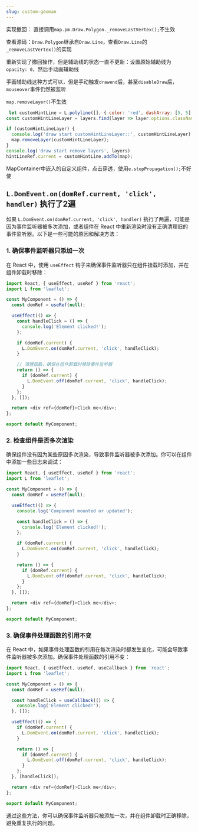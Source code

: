 ```yaml
---
slug: custom-geoman
---
```


实现撤回：
直接调用`map.pm.Draw.Polygon._removeLastVertex();`不生效

查看源码：`Draw.Polygon`继承自`Draw.Line`，查看`Draw.Line`的`_removeLastVertex()`的实现

重新实现了撤回操作，但是辅助线的状态一直不更新：设置原始辅助线为`opacity: 0`，然后手动画辅助线

手画辅助线这种方式可以，但是手动触发`drawend`后，甚至`disableDraw`后，`mouseover`事件仍然被监听

`map.removeLayer()`不生效
```jsx
 let customHintLine = L.polyline([], { color: 'red', dashArray: [5, 5], className: 'customHintLine' });
const customHintLineLayer = layers.find(layer => layer.options.className === 'customHintLine');

if (customHintLineLayer) {
  console.log('draw start customHintLineLayer::', customHintLineLayer)
  map.removeLayer(customHintLineLayer);
}
console.log('draw start remove layers', layers)
hintLineRef.current = customHintLine.addTo(map);
```

MapContainer中嵌入的自定义组件，点击穿透，使用`e.stopPropagation();`不好使



## `L.DomEvent.on(domRef.current, 'click', handler)` 执行了2遍

如果 `L.DomEvent.on(domRef.current, 'click', handler)` 执行了两遍，可能是因为事件监听器被多次添加，或者组件在 React 中重新渲染时没有正确清理旧的事件监听器。以下是一些可能的原因和解决方法：

### 1. 确保事件监听器只添加一次

在 React 中，使用 `useEffect` 钩子来确保事件监听器只在组件挂载时添加，并在组件卸载时移除：

```javascript
import React, { useEffect, useRef } from 'react';
import L from 'leaflet';

const MyComponent = () => {
  const domRef = useRef(null);

  useEffect(() => {
    const handleClick = () => {
      console.log('Element clicked!');
    };

    if (domRef.current) {
      L.DomEvent.on(domRef.current, 'click', handleClick);
    }

    // 清理函数，确保在组件卸载时移除事件监听器
    return () => {
      if (domRef.current) {
        L.DomEvent.off(domRef.current, 'click', handleClick);
      }
    };
  }, []);

  return <div ref={domRef}>Click me</div>;
};

export default MyComponent;
```

### 2. 检查组件是否多次渲染

确保组件没有因为某些原因多次渲染，导致事件监听器被多次添加。你可以在组件中添加一些日志来调试：

```javascript
import React, { useEffect, useRef } from 'react';
import L from 'leaflet';

const MyComponent = () => {
  const domRef = useRef(null);

  useEffect(() => {
    console.log('Component mounted or updated');

    const handleClick = () => {
      console.log('Element clicked!');
    };

    if (domRef.current) {
      L.DomEvent.on(domRef.current, 'click', handleClick);
    }

    return () => {
      if (domRef.current) {
        L.DomEvent.off(domRef.current, 'click', handleClick);
      }
    };
  }, []);

  return <div ref={domRef}>Click me</div>;
};

export default MyComponent;
```

### 3. 确保事件处理函数的引用不变

在 React 中，如果事件处理函数的引用在每次渲染时都发生变化，可能会导致事件监听器被多次添加。确保事件处理函数的引用不变：

```javascript
import React, { useEffect, useRef, useCallback } from 'react';
import L from 'leaflet';

const MyComponent = () => {
  const domRef = useRef(null);

  const handleClick = useCallback(() => {
    console.log('Element clicked!');
  }, []);

  useEffect(() => {
    if (domRef.current) {
      L.DomEvent.on(domRef.current, 'click', handleClick);
    }

    return () => {
      if (domRef.current) {
        L.DomEvent.off(domRef.current, 'click', handleClick);
      }
    };
  }, [handleClick]);

  return <div ref={domRef}>Click me</div>;
};

export default MyComponent;
```

通过这些方法，你可以确保事件监听器只被添加一次，并在组件卸载时正确移除，避免重复执行的问题。